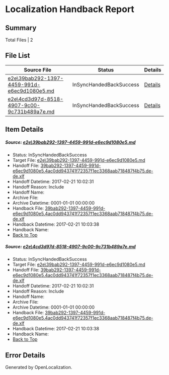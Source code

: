 # <a name='report-top'></a> Localization Handback Report

## Summary
 Total Files | 2

## File List
 Source File | Status | Details 
 ----------- | ------ | ------- 
 [e2e\39bab292-1397-4459-991d-e6ec9d1080e5.md](https://github.com/OpenLocalizationTestOrg/ol-test4/blob/80866b0587d5e7f476d7a2c41a3fe0b895f04b24/e2e/39bab292-1397-4459-991d-e6ec9d1080e5.md) | InSyncHandedBackSuccess | [Details](#a03291fb44767b3540eafd55e1d10d8c6040e04f1)
 [e2e\4cd3d97d-8518-4907-9c00-9c731b489a7e.md](https://github.com/OpenLocalizationTestOrg/ol-test4/blob/80866b0587d5e7f476d7a2c41a3fe0b895f04b24/e2e/4cd3d97d-8518-4907-9c00-9c731b489a7e.md) | InSyncHandedBackSuccess | [Details](#a03291fb44767b3540eafd55e1d10d8c6040e04f2)

## Item Details
##### <a name='a03291fb44767b3540eafd55e1d10d8c6040e04f1'></a> Source: [e2e\39bab292-1397-4459-991d-e6ec9d1080e5.md](https://github.com/OpenLocalizationTestOrg/ol-test4/blob/80866b0587d5e7f476d7a2c41a3fe0b895f04b24/e2e/39bab292-1397-4459-991d-e6ec9d1080e5.md)
* Status: InSyncHandedBackSuccess
* Target File: [e2e\39bab292-1397-4459-991d-e6ec9d1080e5.md](https://github.com/OpenLocalizationTestOrg/ol-test4-dede/blob/0d0b440cf6d22e4f9de230494c9faeb1a408f815/e2e/39bab292-1397-4459-991d-e6ec9d1080e5.md)
* Handoff File: [39bab292-1397-4459-991d-e6ec9d1080e5.4ac0dd943741f72357f1ec3368aab718487f4b75.de-de.xlf](https://github.com/OpenLocalizationTestOrg/ol-test4-handoff/blob/52cc757c43ee30471960850c2a3fb415af93d65d/ol-handoff/OpenLocalizationTestOrg/ol-test4-dede/xinjiang/ht/39bab292-1397-4459-991d-e6ec9d1080e5.4ac0dd943741f72357f1ec3368aab718487f4b75.de-de.xlf)
* Handoff Datetime: 2017-02-21 10:02:31
* Handoff Reason: Include
* Handoff Name: 
* Archive File: 
* Archive Datetime: 0001-01-01 00:00:00
* Handback File: [39bab292-1397-4459-991d-e6ec9d1080e5.4ac0dd943741f72357f1ec3368aab718487f4b75.de-de.xlf](https://github.com/OpenLocalizationTestOrg/ol-test4-handback/blob/a5dec9378c1b7dc5b6de772f3f13f2bba1b330d6/ol-handback/OpenLocalizationTestOrg/ol-test4-dede/xinjiang/ht/39bab292-1397-4459-991d-e6ec9d1080e5.4ac0dd943741f72357f1ec3368aab718487f4b75.de-de.xlf)
* Handback Datetime: 2017-02-21 10:03:38
* Handback Name: 
* [Back to Top](#report-top)

##### <a name='a03291fb44767b3540eafd55e1d10d8c6040e04f2'></a> Source: [e2e\4cd3d97d-8518-4907-9c00-9c731b489a7e.md](https://github.com/OpenLocalizationTestOrg/ol-test4/blob/80866b0587d5e7f476d7a2c41a3fe0b895f04b24/e2e/4cd3d97d-8518-4907-9c00-9c731b489a7e.md)
* Status: InSyncHandedBackSuccess
* Target File: [e2e\39bab292-1397-4459-991d-e6ec9d1080e5.md](https://github.com/OpenLocalizationTestOrg/ol-test4-dede/blob/0d0b440cf6d22e4f9de230494c9faeb1a408f815/e2e/39bab292-1397-4459-991d-e6ec9d1080e5.md)
* Handoff File: [39bab292-1397-4459-991d-e6ec9d1080e5.4ac0dd943741f72357f1ec3368aab718487f4b75.de-de.xlf](https://github.com/OpenLocalizationTestOrg/ol-test4-handoff/blob/52cc757c43ee30471960850c2a3fb415af93d65d/ol-handoff/OpenLocalizationTestOrg/ol-test4-dede/xinjiang/ht/39bab292-1397-4459-991d-e6ec9d1080e5.4ac0dd943741f72357f1ec3368aab718487f4b75.de-de.xlf)
* Handoff Datetime: 2017-02-21 10:02:31
* Handoff Reason: Include
* Handoff Name: 
* Archive File: 
* Archive Datetime: 0001-01-01 00:00:00
* Handback File: [39bab292-1397-4459-991d-e6ec9d1080e5.4ac0dd943741f72357f1ec3368aab718487f4b75.de-de.xlf](https://github.com/OpenLocalizationTestOrg/ol-test4-handback/blob/a5dec9378c1b7dc5b6de772f3f13f2bba1b330d6/ol-handback/OpenLocalizationTestOrg/ol-test4-dede/xinjiang/ht/39bab292-1397-4459-991d-e6ec9d1080e5.4ac0dd943741f72357f1ec3368aab718487f4b75.de-de.xlf)
* Handback Datetime: 2017-02-21 10:03:38
* Handback Name: 
* [Back to Top](#report-top)


## Error Details

Generated by OpenLocalization.
